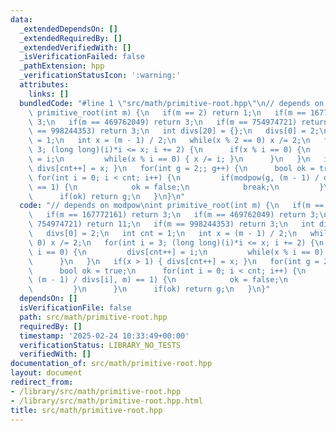 ```yaml
---
data:
  _extendedDependsOn: []
  _extendedRequiredBy: []
  _extendedVerifiedWith: []
  _isVerificationFailed: false
  _pathExtension: hpp
  _verificationStatusIcon: ':warning:'
  attributes:
    links: []
  bundledCode: "#line 1 \"src/math/primitive-root.hpp\"\n// depends on modpow\nint\
    \ primitive_root(int m) {\n   if(m == 2) return 1;\n   if(m == 167772161) return\
    \ 3;\n   if(m == 469762049) return 3;\n   if(m == 754974721) return 11;\n   if(m\
    \ == 998244353) return 3;\n   int divs[20] = {};\n   divs[0] = 2;\n   int cnt\
    \ = 1;\n   int x = (m - 1) / 2;\n   while(x % 2 == 0) x /= 2;\n   for(int i =\
    \ 3; (long long)(i)*i <= x; i += 2) {\n      if(x % i == 0) {\n         divs[cnt++]\
    \ = i;\n         while(x % i == 0) { x /= i; }\n      }\n   }\n   if(x > 1) {\
    \ divs[cnt++] = x; }\n   for(int g = 2;; g++) {\n      bool ok = true;\n     \
    \ for(int i = 0; i < cnt; i++) {\n         if(modpow(g, (m - 1) / divs[i], m)\
    \ == 1) {\n            ok = false;\n            break;\n         }\n      }\n\
    \      if(ok) return g;\n   }\n}\n"
  code: "// depends on modpow\nint primitive_root(int m) {\n   if(m == 2) return 1;\n\
    \   if(m == 167772161) return 3;\n   if(m == 469762049) return 3;\n   if(m ==\
    \ 754974721) return 11;\n   if(m == 998244353) return 3;\n   int divs[20] = {};\n\
    \   divs[0] = 2;\n   int cnt = 1;\n   int x = (m - 1) / 2;\n   while(x % 2 ==\
    \ 0) x /= 2;\n   for(int i = 3; (long long)(i)*i <= x; i += 2) {\n      if(x %\
    \ i == 0) {\n         divs[cnt++] = i;\n         while(x % i == 0) { x /= i; }\n\
    \      }\n   }\n   if(x > 1) { divs[cnt++] = x; }\n   for(int g = 2;; g++) {\n\
    \      bool ok = true;\n      for(int i = 0; i < cnt; i++) {\n         if(modpow(g,\
    \ (m - 1) / divs[i], m) == 1) {\n            ok = false;\n            break;\n\
    \         }\n      }\n      if(ok) return g;\n   }\n}"
  dependsOn: []
  isVerificationFile: false
  path: src/math/primitive-root.hpp
  requiredBy: []
  timestamp: '2025-02-24 10:33:49+00:00'
  verificationStatus: LIBRARY_NO_TESTS
  verifiedWith: []
documentation_of: src/math/primitive-root.hpp
layout: document
redirect_from:
- /library/src/math/primitive-root.hpp
- /library/src/math/primitive-root.hpp.html
title: src/math/primitive-root.hpp
---
```

